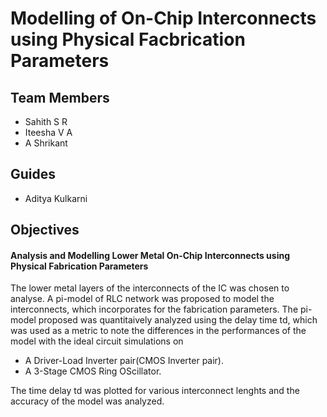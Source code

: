 # Modelling of On-Chip Interconnects using Physical Facbrication Parameters
## Team Members

* Sahith S R
* Iteesha V A
* A Shrikant

## Guides
* Aditya Kulkarni

## Objectives

#### Analysis and Modelling Lower Metal On-Chip Interconnects using Physical Fabrication Parameters

The lower metal layers of the interconnects of the IC was chosen to analyse. A pi-model of RLC network was proposed to model the interconnects, which incorporates
for the fabrication parameters. The pi-model proposed was quantitaively analyzed using the delay time td, which was used as a metric to note the differences in the performances
of the model with the ideal circuit simulations on
* A Driver-Load Inverter pair(CMOS Inverter pair).
* A 3-Stage CMOS Ring OScillator.

The time delay td was plotted for various interconnect lenghts and the accuracy of the model was analyzed. 
